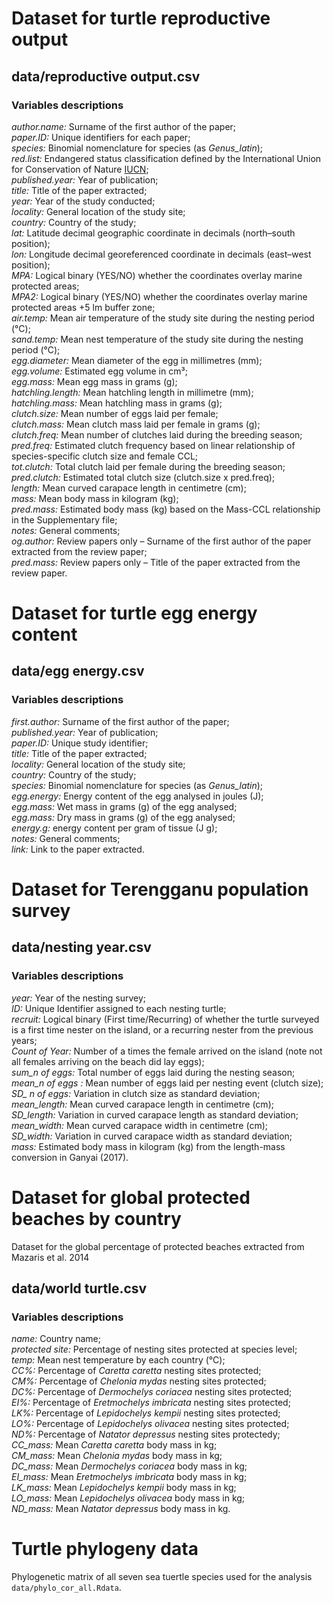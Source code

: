 # Dataset for turtle reproductive output
## data/reproductive output.csv  
### Variables descriptions
*author.name:* Surname of the first author of the paper;  
*paper.ID:* Unique identifiers for each paper;  
*species:* Binomial nomenclature for species (as *Genus_latin*);  
*red.list:* Endangered status classification defined by the International Union for Conservation of Nature [IUCN](https://www.iucnredlist.org/);  
*published.year:* Year of publication;  
*title:* Title of the paper extracted;  
*year:* Year of the study conducted;  
*locality:* General location of the study site;  
*country:* Country of the study;  
*lat:* Latitude decimal geographic coordinate in decimals (north–south position);  
*lon:* Longitude decimal georeferenced coordinate in decimals (east–west position);  
*MPA:* Logical binary (YES/NO) whether the coordinates overlay marine protected areas;  
*MPA2:* Logical binary (YES/NO) whether the coordinates overlay marine protected areas +5 lm buffer zone;  
*air.temp:* Mean air temperature of the study site during the nesting period (°C);  
*sand.temp:* Mean nest temperature of the study site during the nesting period (°C);  
*egg.diameter:* Mean diameter of the egg in millimetres (mm);  
*egg.volume:* Estimated egg volume in cm³;  
*egg.mass:* Mean egg mass in grams (g);  
*hatchling.length:* Mean hatchling length in millimetre (mm);  
*hatchling.mass:* Mean hatchling mass in grams (g);  
*clutch.size:* Mean number of eggs laid per female;  
*clutch.mass:* Mean clutch mass laid per female in grams (g);  
*clutch.freq:* Mean number of clutches laid during the breeding season;  
*pred.freq:* Estimated clutch frequency based on linear relationship of species-specific clutch size and female CCL;  
*tot.clutch:* Total clutch laid per female during the breeding season;  
*pred.clutch:* Estimated total clutch size (clutch.size x pred.freq);  
*length:* Mean curved carapace length in centimetre (cm);  
*mass:* Mean body mass in kilogram (kg);  
*pred.mass:* Estimated body mass (kg) based on the Mass-CCL relationship in the Supplementary file;  
*notes:* General comments;  
*og.author:* Review papers only – Surname of the first author of the paper extracted from the review paper;  
*pred.mass:* Review papers only – Title of the paper extracted from the review paper.


# Dataset for turtle egg energy content  
## data/egg energy.csv
### Variables descriptions  
*first.author:* Surname of the first author of the paper;  
*published.year:* Year of publication;  
*paper.ID:* Unique study identifier;  
*title:* Title of the paper extracted;  
*locality:* General location of the study site;  
*country:* Country of the study;  
*species:* Binomial nomenclature for species (as *Genus_latin*);  
*egg.energy:* Energy content of the egg analysed in joules (J);  
*egg.mass:* Wet mass in grams (g) of the egg analysed;  
*egg.mass:* Dry mass in grams (g) of the egg analysed;  
*energy.g:* energy content per gram of tissue (J g);  
*notes:* General comments;  
*link:* Link to the paper extracted.  


# Dataset for Terengganu population survey 
## data/nesting year.csv  
### Variables descriptions  
*year:* Year of the nesting survey;  
*ID:* Unique Identifier assigned to each nesting turtle;  
*recruit:* Logical binary (First time/Recurring) of whether the turtle surveyed is a first time nester on the island, or a recurring nester from the previous years;  
*Count of Year:* Number of a times the female arrived on the island (note not all females arriving on the beach did lay eggs);  
*sum_n of eggs:* Total number of eggs laid during the nesting season;  
*mean_n of eggs	:* Mean number of eggs laid per nesting event (clutch size);  
*SD_ n of eggs:* Variation in clutch size as standard deviation;  
*mean_length:* Mean curved carapace length in centimetre (cm);  
*SD_length:* Variation in curved carapace length as standard deviation;  
*mean_width:* Mean curved carapace width in centimetre (cm);  
*SD_width:* Variation in curved carapace width as standard deviation;  
*mass:* Estimated body mass in kilogram (kg) from the length-mass conversion in Ganyai (2017). 


# Dataset for global protected beaches by country
Dataset for the global percentage of protected beaches extracted from Mazaris et al. 2014
## data/world turtle.csv
### Variables descriptions  
*name:* Country name;  
*protected site:* Percentage of nesting sites protected at species level;  
*temp:* Mean nest temperature by each country (°C);  
*CC%:* Percentage of *Caretta caretta* nesting sites protected;  
*CM%:* Percentage of *Chelonia mydas* nesting sites protected;  
*DC%:* Percentage of *Dermochelys coriacea* nesting sites protected;  
*EI%:* Percentage of *Eretmochelys imbricata* nesting sites protected;  
*LK%:* Percentage of *Lepidochelys kempii* nesting sites protected;  
*LO%:* Percentage of *Lepidochelys olivacea* nesting sites protected;  
*ND%:* Percentage of *Natator depressus* nesting sites protectedy;  
*CC_mass:* Mean *Caretta caretta* body mass in kg;  
*CM_mass:* Mean *Chelonia mydas* body mass in kg;  
*DC_mass:* Mean *Dermochelys coriacea* body mass in kg;  
*EI_mass:* Mean *Eretmochelys imbricata* body mass in kg;  
*LK_mass:* Mean *Lepidochelys kempii* body mass in kg;  
*LO_mass:* Mean *Lepidochelys olivacea* body mass in kg;  
*ND_mass:* Mean *Natator depressus* body mass in kg. 


# Turtle phylogeny data 
Phylogenetic matrix of all seven sea tuertle species used for the analysis `data/phylo_cor_all.Rdata`.


    
  


